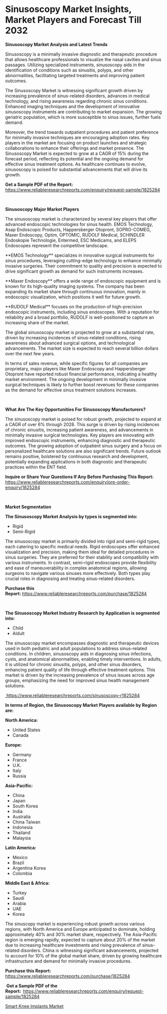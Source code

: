 <p><h1>Sinusoscopy Market Insights, Market Players and Forecast Till 2032</h1></p><p><strong>Sinusoscopy Market Analysis and Latest Trends</strong></p>
<p><p>Sinusoscopy is a minimally invasive diagnostic and therapeutic procedure that allows healthcare professionals to visualize the nasal cavities and sinus passages. Utilizing specialized instruments, sinusoscopy aids in the identification of conditions such as sinusitis, polyps, and other abnormalities, facilitating targeted treatments and improving patient outcomes. </p><p>The Sinusoscopy Market is witnessing significant growth driven by increasing prevalence of sinus-related disorders, advances in medical technology, and rising awareness regarding chronic sinus conditions. Enhanced imaging techniques and the development of innovative sinusoscopy instruments are contributing to market expansion. The growing geriatric population, which is more susceptible to sinus issues, further fuels demand. </p><p>Moreover, the trend towards outpatient procedures and patient preference for minimally invasive techniques are encouraging adoption rates. Key players in the market are focusing on product launches and strategic collaborations to enhance their offerings and market presence. The Sinusoscopy Market is expected to grow at a CAGR of 15% during the forecast period, reflecting its potential and the ongoing demand for effective sinus treatment options. As healthcare continues to evolve, sinusoscopy is poised for substantial advancements that will drive its growth.</p></p>
<p><strong>Get a Sample PDF of the Report:&nbsp;</strong> <a href="https://www.reliableresearchreports.com/enquiry/request-sample/1825284?utm_campaign=3056&utm_medium=2&utm_source=Github&utm_content=ia&utm_term=03032025&utm_id=sinusoscopy">https://www.reliableresearchreports.com/enquiry/request-sample/1825284</a></p>
<p>&nbsp;</p>
<p><strong>Sinusoscopy Major Market Players</strong></p>
<p><p>The sinusoscopy market is characterized by several key players that offer advanced endoscopic technologies for sinus health. EMOS Technology, Asap Endoscopic Products, Happersberger Otopront, SOPRO-COMEG, Maxer Endoscopy, Optim, OPTOMIC, RUDOLF Medical, SCHINDLER Endoskopie Technologie, Entermed, ESC Medicams, and ELEPS Endoscopes represent the competitive landscape.</p><p>**EMOS Technology** specializes in innovative surgical instruments for sinus procedures, leveraging cutting-edge technology to enhance minimally invasive surgeries. Their commitment to quality and precision is expected to drive significant growth as demand for such instruments increases.</p><p>**Maxer Endoscopy** offers a wide range of endoscopic equipment and is known for its high-quality imaging systems. The company has been expanding its market share through continuous innovation, mainly in endoscopic visualization, which positions it well for future growth.</p><p>**RUDOLF Medical** focuses on the production of high-precision endoscopic instruments, including sinus endoscopes. With a reputation for reliability and a broad portfolio, RUDOLF is well-positioned to capture an increasing share of the market.</p><p>The global sinusoscopy market is projected to grow at a substantial rate, driven by increasing incidences of sinus-related conditions, rising awareness about advanced surgical options, and technological advancements. The market size is expected to reach several billion dollars over the next few years.</p><p>In terms of sales revenue, while specific figures for all companies are proprietary, major players like Maxer Endoscopy and Happersberger Otopront have reported robust financial performance, indicating a healthy market environment. The ongoing development in minimally invasive surgical techniques is likely to further boost revenues for these companies as the demand for effective sinus treatment solutions increases.</p></p>
<p>&nbsp;</p>
<p><strong>What Are The Key Opportunities For Sinusoscopy Manufacturers?</strong></p>
<p><p>The sinusoscopy market is poised for robust growth, projected to expand at a CAGR of over 6% through 2028. This surge is driven by rising incidences of chronic sinusitis, increasing patient awareness, and advancements in minimally invasive surgical technologies. Key players are innovating with improved endoscopic instruments, enhancing diagnostic and therapeutic outcomes. The growing adoption of outpatient sinus surgery and a focus on personalized healthcare solutions are also significant trends. Future outlook remains positive, bolstered by continuous research and development, potentially expanding applications in both diagnostic and therapeutic practices within the ENT field.</p></p>
<p><strong>Inquire or Share Your Questions If Any Before Purchasing This Report:</strong> <a href="https://www.reliableresearchreports.com/enquiry/pre-order-enquiry/1825284?utm_campaign=3056&utm_medium=2&utm_source=Github&utm_content=ia&utm_term=03032025&utm_id=sinusoscopy">https://www.reliableresearchreports.com/enquiry/pre-order-enquiry/1825284</a></p>
<p>&nbsp;</p>
<p><strong>Market Segmentation</strong></p>
<p><strong>The Sinusoscopy Market Analysis by types is segmented into:</strong></p>
<p><ul><li>Rigid</li><li>Semi-Rigid</li></ul></p>
<p><p>The sinusoscopy market is primarily divided into rigid and semi-rigid types, each catering to specific medical needs. Rigid endoscopes offer enhanced visualization and precision, making them ideal for detailed procedures in sinus surgeries. They are preferred for their stability and compatibility with various instruments. In contrast, semi-rigid endoscopes provide flexibility and ease of maneuverability in complex anatomical regions, allowing surgeons to navigate various sinuses more effectively. Both types play crucial roles in diagnosing and treating sinus-related disorders.</p></p>
<p><strong>Purchase this Report:&nbsp;</strong><a href="https://www.reliableresearchreports.com/purchase/1825284?utm_campaign=3056&utm_medium=2&utm_source=Github&utm_content=ia&utm_term=03032025&utm_id=sinusoscopy">https://www.reliableresearchreports.com/purchase/1825284</a></p>
<p>&nbsp;</p>
<p><strong>The Sinusoscopy Market Industry Research by Application is segmented into:</strong></p>
<p><ul><li>Child</li><li>Aldult</li></ul></p>
<p><p>The sinusoscopy market encompasses diagnostic and therapeutic devices used in both pediatric and adult populations to address sinus-related conditions. In children, sinusoscopy aids in diagnosing sinus infections, cysts, and anatomical abnormalities, enabling timely interventions. In adults, it is utilized for chronic sinusitis, polyps, and other sinus disorders, enhancing patient quality of life through effective treatment options. This market is driven by the increasing prevalence of sinus issues across age groups, emphasizing the need for improved sinus health management solutions.</p></p>
<p><a href="https://www.reliableresearchreports.com/sinusoscopy-r1825284?utm_campaign=3056&utm_medium=2&utm_source=Github&utm_content=ia&utm_term=03032025&utm_id=sinusoscopy">&nbsp;https://www.reliableresearchreports.com/sinusoscopy-r1825284</a></p>
<p><strong>In terms of Region, the Sinusoscopy Market Players available by Region are:</strong></p>
<p>
    <p> <strong> North America: </strong>
        <ul>
            <li>United States</li>
            <li>Canada</li>
        </ul>
        </p> 
    <p> <strong> Europe: </strong>
        <ul>
            <li>Germany</li>
            <li>France</li>
            <li>U.K.</li>
            <li>Italy</li>
            <li>Russia</li>
        </ul>
        </p> 
    <p> <strong> Asia-Pacific: </strong>
        <ul>
            <li>China</li>
            <li>Japan</li>
            <li>South Korea</li>
            <li>India</li>
            <li>Australia</li>
            <li>China Taiwan</li>
            <li>Indonesia</li>
            <li>Thailand</li>
            <li>Malaysia</li>
        </ul>
        </p> 
    <p> <strong> Latin America: </strong>
        <ul>
            <li>Mexico</li>
            <li>Brazil</li>
            <li>Argentina Korea</li>
            <li>Colombia</li>
        </ul>
        </p> 
    <p> <strong> Middle East & Africa: </strong>
        <ul>
            <li>Turkey</li>
            <li>Saudi</li>
            <li>Arabia</li>
            <li>UAE</li>
            <li>Korea</li>
        </ul>
    </p>
    </p>
<p><p>The sinuscopy market is experiencing robust growth across various regions, with North America and Europe anticipated to dominate, holding approximately 40% and 30% market share, respectively. The Asia-Pacific region is emerging rapidly, expected to capture about 20% of the market due to increasing healthcare investments and rising prevalence of sinus-related disorders. China is witnessing significant advancements, projected to account for 10% of the global market share, driven by growing healthcare infrastructure and demand for minimally invasive procedures.</p></p>
<p><strong>Purchase this Report: </strong><a href="https://www.reliableresearchreports.com/purchase/1825284?utm_campaign=3056&utm_medium=2&utm_source=Github&utm_content=ia&utm_term=03032025&utm_id=sinusoscopy">https://www.reliableresearchreports.com/purchase/1825284</a></p>
<p>&nbsp;<strong>Get a Sample PDF of the Report:&nbsp;&nbsp;</strong><a href="https://www.reliableresearchreports.com/enquiry/request-sample/1825284?utm_campaign=3056&utm_medium=2&utm_source=Github&utm_content=ia&utm_term=03032025&utm_id=sinusoscopy">https://www.reliableresearchreports.com/enquiry/request-sample/1825284</a></p>
<p><strong></strong></p>
<p><p><a href="https://github.com/kovasovitzzg/Market-Research-Report-List-1/blob/main/smart-knee-implants-market.md?utm_campaign=3056&utm_medium=2&utm_source=Github&utm_content=ia&utm_term=03032025&utm_id=sinusoscopy">Smart Knee Implants Market</a></p></p>